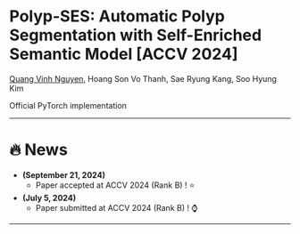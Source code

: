 # **Polyp-SES: Automatic Polyp Segmentation with Self-Enriched Semantic Model [ACCV 2024]** 

[Quang Vinh Nguyen](https://github.com/HashmatShadab), 
Hoang Son Vo Thanh,
Sae Ryung Kang,
Soo Hyung Kim

Official PyTorch implementation

<hr />


# :fire: News
* **(September 21, 2024)**
  * Paper accepted at ACCV 2024 (Rank B) ! ⭐
* **(July 5, 2024)**
  * Paper submitted at ACCV 2024 (Rank B) ! ⌚
<hr />
